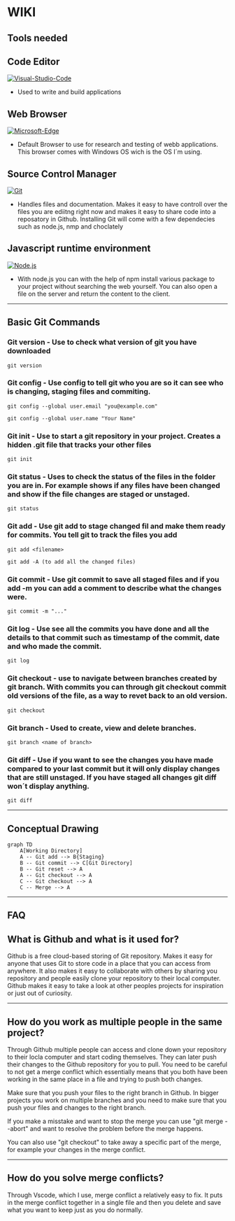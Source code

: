 # WIKI

## **Tools needed**

## Code Editor

[![Visual-Studio-Code][vscode]][vscode-url]

- Used to write and build applications

## Web Browser

[![Microsoft-Edge][edge]][edge-url]

- Default Browser to use for research and testing of webb applications. This browser comes with Windows OS wich is the OS I´m using.

## Source Control Manager

[![Git][git]][git-url]

- Handles files and documentation. Makes it easy to have controll over the files you are ediitng right now and makes it easy to share code into a reposatory in Github. Installing Git will come with a few dependecies such as node.js, nmp and choclately

## Javascript runtime environment

[![Node.js][node.js]][node-url]

- With node.js you can with the help of npm install various package to your project without searching the web yourself. You can also open a file on the server and return the content to the client.

---

## **Basic Git Commands**

### Git version - Use to check what version of git you have downloaded

```
git version
```

### Git config - Use config to tell git who you are so it can see who is changing, staging files and commiting.

```
git config --global user.email "you@example.com"
```

```
git config --global user.name "Your Name"
```

### Git init - Use to start a git repository in your project. Creates a hidden .git file that tracks your other files

```
git init
```

### Git status - Uses to check the status of the files in the folder you are in. For example shows if any files have been changed and show if the file changes are staged or unstaged.

```
git status
```

### Git add - Use git add to stage changed fil and make them ready for commits. You tell git to track the files you add

```
git add <filename>
```

```
git add -A (to add all the changed files)
```

### Git commit - Use git commit to save all staged files and if you add -m you can add a comment to describe what the changes were.

```
git commit -m "..."
```

### Git log - Use see all the commits you have done and all the details to that commit such as timestamp of the commit, date and who made the commit.

```
git log
```

### Git checkout - use to navigate between branches created by git branch. With commits you can through git checkout commit old versions of the file, as a way to revet back to an old version.

```
git checkout
```

### Git branch - Used to create, view and delete branches.

```
git branch <name of branch>
```

### Git diff - Use if you want to see the changes you have made compared to your last commit but it will only display changes that are still unstaged. If you have staged all changes git diff won´t display anything.

```
git diff
```

---

## **Conceptual Drawing**

```mermaid
graph TD
    A[Working Directory]
    A -- Git add --> B{Staging}
    B -- Git commit --> C[Git Directory]
    B -- Git reset --> A
    A -- Git checkout --> A
    C -- Git checkout --> A
    C -- Merge --> A
```

---

## **FAQ**

## What is Github and what is it used for?

Github is a free cloud-based storing of Git repository. Makes it easy for anyone that uses Git to store code in a place that you can access from anywhere. It also makes it easy to collaborate with others by sharing you repository and people easily clone your repository to their local computer. Github makes it easy to take a look at other peoples projects for inspiration or just out of curiosity.

---

## How do you work as multiple people in the same project?

Through Github multiple people can access and clone down your repository to their locla computer and start coding themselves. They can later push their changes to the Github repository for you to pull. You need to be careful to not get a merge conflict which essentially means that you both have been working in the same place in a file and trying to push both changes.

Make sure that you push your files to the right branch in Github. In bigger projects you work on multiple branches and you need to make sure that you push your files and changes to the right branch.

If you make a misstake and want to stop the merge you can use "git merge --abort" and want to resolve the problem before the merge happens.

You can also use "git checkout" to take away a specific part of the merge, for example your changes in the merge conflict.

---

## How do you solve merge conflicts?

Through Vscode, which I use, merge conflict a relatively easy to fix. It puts in the merge conflict together in a single file and then you delete and save what you want to keep just as you do normally.

[edge]: https://img.shields.io/badge/Microsoft_Edge-0078D7?style=for-the-badge&logo=Microsoft-edge&logoColor=white
[edge-url]: https://www.microsoft.com/edge
[vscode]: https://img.shields.io/badge/Visual_Studio_Code-0078D4?style=for-the-badge&logo=visual%20studio%20code&logoColor=white
[vscode-url]: https://code.visualstudio.com/
[git]: https://img.shields.io/badge/GIT-E44C30?style=for-the-badge&logo=git&logoColor=white
[git-url]: https://git-scm.com/
[node.js]: https://img.shields.io/badge/Node.js-43853D?style=for-the-badge&logo=node.js&logoColor=white
[node-url]: https://nodejs.org/

